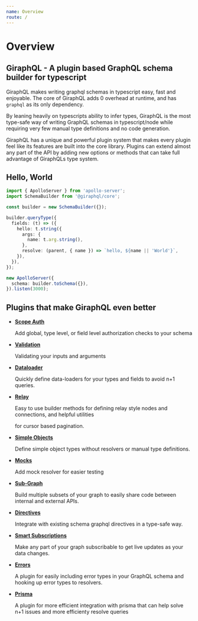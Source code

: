 ```yaml
---
name: Overview
route: /
---
```


# Overview

## GiraphQL - A plugin based GraphQL schema builder for typescript

GiraphQL makes writing graphql schemas in typescript easy, fast and enjoyable. The core of GiraphQL adds 0 overhead at runtime, and has `graphql` as its only dependency.

By leaning heavily on typescripts ability to infer types, GiraphQL is the most type-safe way of writing GraphQL schemas in typescript/node while requiring very few manual type definitions and no code generation.

GiraphQL has a unique and powerful plugin system that makes every plugin feel like its features are built into the core library. Plugins can extend almost any part of the API by adding new options or methods that can take full advantage of GiraphQLs type system.

## Hello, World

```typescript
import { ApolloServer } from 'apollo-server';
import SchemaBuilder from '@giraphql/core';

const builder = new SchemaBuilder({});

builder.queryType({
  fields: (t) => ({
    hello: t.string({
      args: {
        name: t.arg.string(),
      },
      resolve: (parent, { name }) => `hello, ${name || 'World'}`,
    }),
  }),
});

new ApolloServer({
  schema: builder.toSchema({}),
}).listen(3000);
```

## Plugins that make GiraphQL even better

* [**Scope Auth**](plugins/scope-auth.md)

  Add global, type level, or field level authorization checks to your schema

* [**Validation**](plugins/validation.md)

  Validating your inputs and arguments

* [**Dataloader**](plugins/dataloader.md)

  Quickly define data-loaders for your types and fields to avoid n+1 queries.

* [**Relay**](plugins/relay.md)

  Easy to use builder methods for defining relay style nodes and connections, and helpful utilities

  for cursor based pagination.

* [**Simple Objects**](plugins/simple-objects.md)

  Define simple object types without resolvers or manual type definitions.

* [**Mocks**](plugins/mocks.md)

  Add mock resolver for easier testing

* [**Sub-Graph**](plugins/sub-graph.md)

  Build multiple subsets of your graph to easily share code between internal and external APIs.

* [**Directives**](plugins/directives.md)

  Integrate with existing schema graphql directives in a type-safe way.

* [**Smart Subscriptions**](plugins/smart-subscriptions.md)

  Make any part of your graph subscribable to get live updates as your data changes.

* [**Errors**](plugins/errors.md)

  A plugin for easily including error types in your GraphQL schema and hooking up error types to resolvers.

* [**Prisma**](plugins/prisma.md)

  A plugin for more efficient integration with prisma that can help solve n+1 issues and more efficienty resolve queries 

